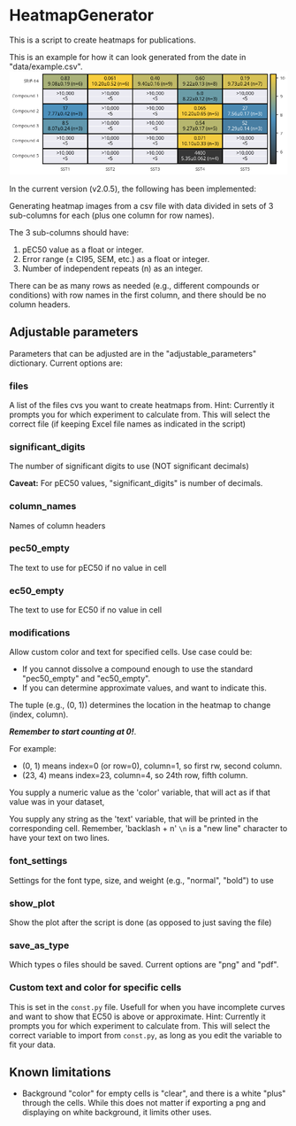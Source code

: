 # HeatmapGenerator

This is a script to create heatmaps for publications.

This is an example for how it can look generated from the date in "data/example.csv".
![Heatmap Example](https://github.com/Aephir/create_heatmap/blob/main/data/example_heatmap.png?raw=true)

In the current version (v2.0.5), the following has been implemented:

Generating heatmap images from a csv file with data divided in sets of 3 sub-columns for each (plus one column for row names).

The 3 sub-columns should have:

1) pEC50 value as a float or integer.
2) Error range (± CI95, SEM, etc.) as a float or integer.
3) Number of independent repeats (n) as an integer.

There can be as many rows as needed (e.g., different compounds or conditions) with row names in the first column, and there should be no column headers. 

## Adjustable parameters 
Parameters that can be adjusted are in the "adjustable_parameters" dictionary. Current options are:

### files
A list of the files cvs you want to create heatmaps from.
Hint: Currently it prompts you for which experiment to calculate from. This will select the correct file (if keeping Excel file names as indicated in the script)

### significant_digits
The number of significant digits to use (NOT significant decimals)

__Caveat:__ For pEC50 values, "significant_digits" is number of decimals.

### column_names
Names of column headers

### pec50_empty
The text to use for pEC50 if no value in cell

### ec50_empty
The text to use for EC50 if no value in cell

### modifications
Allow custom color and text for specified cells. Use case could be:
- If you cannot dissolve a compound enough to use the standard "pec50_empty" and "ec50_empty".
- If you can determine approximate values, and want to indicate this.

The tuple (e.g., (0, 1)) determines the location in the heatmap to change (index, column).

__*Remember to start counting at 0!*__.

For example:
- (0, 1) means index=0 (or row=0), column=1, so first rw, second column.
- (23, 4) means index=23, column=4, so 24th row, fifth column.

You supply a numeric value as the 'color' variable, that will act as if that value was in your dataset, 

You supply any string as the 'text' variable, that will be printed in the corresponding cell. Remember, 'backlash + n' `\n` is a "new line" character to have your text on two lines.  

### font_settings
Settings for the font type, size, and weight (e.g., "normal", "bold") to use

### show_plot
Show the plot after the script is done (as opposed to just saving the file)

### save_as_type
Which types o files should be saved. Current options are "png" and "pdf".

### Custom text and color for specific cells
This is set in the `const.py` file. Usefull for when you have incomplete curves and want to show that EC50 is above or approximate.
Hint: Currently it prompts you for which experiment to calculate from. This will select the correct variable to import from `const.py`, as long as you edit the variable to fit your data.

## Known limitations
- Background "color" for empty cells is "clear", and there is a white "plus" through the cells. While this does not matter if exporting a png and displaying on white background, it limits other uses.

